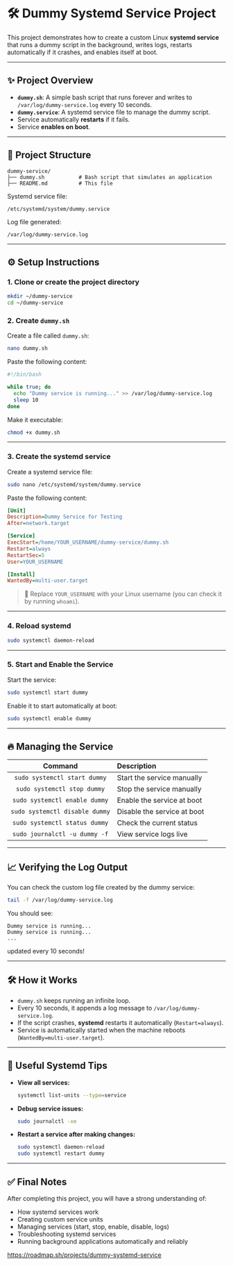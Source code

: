 # 🛠 Dummy Systemd Service Project

This project demonstrates how to create a custom Linux **systemd service** that runs a dummy script in the background, writes logs, restarts automatically if it crashes, and enables itself at boot.

---

## ✨ Project Overview

- **`dummy.sh`**: A simple bash script that runs forever and writes to `/var/log/dummy-service.log` every 10 seconds.
- **`dummy.service`**: A systemd service file to manage the dummy script.
- Service automatically **restarts** if it fails.
- Service **enables on boot**.

---

## 📂 Project Structure

```
dummy-service/
├── dummy.sh           # Bash script that simulates an application
├── README.md          # This file
```

Systemd service file:

```
/etc/systemd/system/dummy.service
```

Log file generated:

```
/var/log/dummy-service.log
```

---

## ⚙️ Setup Instructions

### 1. Clone or create the project directory

```bash
mkdir ~/dummy-service
cd ~/dummy-service
```

### 2. Create `dummy.sh`

Create a file called `dummy.sh`:

```bash
nano dummy.sh
```

Paste the following content:

```bash
#!/bin/bash

while true; do
  echo "Dummy service is running..." >> /var/log/dummy-service.log
  sleep 10
done
```

Make it executable:

```bash
chmod +x dummy.sh
```

---

### 3. Create the systemd service

Create a systemd service file:

```bash
sudo nano /etc/systemd/system/dummy.service
```

Paste the following content:

```ini
[Unit]
Description=Dummy Service for Testing
After=network.target

[Service]
ExecStart=/home/YOUR_USERNAME/dummy-service/dummy.sh
Restart=always
RestartSec=5
User=YOUR_USERNAME

[Install]
WantedBy=multi-user.target
```

> 🧠 Replace `YOUR_USERNAME` with your Linux username (you can check it by running `whoami`).

---

### 4. Reload systemd

```bash
sudo systemctl daemon-reload
```

---

### 5. Start and Enable the Service

Start the service:

```bash
sudo systemctl start dummy
```

Enable it to start automatically at boot:

```bash
sudo systemctl enable dummy
```

---

## 🔥 Managing the Service

| Command | Description |
|:-------:|:------------|
| `sudo systemctl start dummy` | Start the service manually |
| `sudo systemctl stop dummy` | Stop the service manually |
| `sudo systemctl enable dummy` | Enable the service at boot |
| `sudo systemctl disable dummy` | Disable the service at boot |
| `sudo systemctl status dummy` | Check the current status |
| `sudo journalctl -u dummy -f` | View service logs live |

---

## 📈 Verifying the Log Output

You can check the custom log file created by the dummy service:

```bash
tail -f /var/log/dummy-service.log
```

You should see:

```
Dummy service is running...
Dummy service is running...
...
```
updated every 10 seconds!

---

## 🛠 How it Works

- `dummy.sh` keeps running an infinite loop.
- Every 10 seconds, it appends a log message to `/var/log/dummy-service.log`.
- If the script crashes, **systemd** restarts it automatically (`Restart=always`).
- Service is automatically started when the machine reboots (`WantedBy=multi-user.target`).

---

## 🚀 Useful Systemd Tips

- **View all services:**
  ```bash
  systemctl list-units --type=service
  ```

- **Debug service issues:**
  ```bash
  sudo journalctl -xe
  ```

- **Restart a service after making changes:**
  ```bash
  sudo systemctl daemon-reload
  sudo systemctl restart dummy
  ```

---

## ✅ Final Notes

After completing this project, you will have a strong understanding of:

- How systemd services work
- Creating custom service units
- Managing services (start, stop, enable, disable, logs)
- Troubleshooting systemd services
- Running background applications automatically and reliably

https://roadmap.sh/projects/dummy-systemd-service
